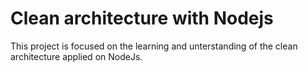 # Clean architecture with Nodejs

This project is focused on the learning and unterstanding of the clean architecture applied on NodeJs.
